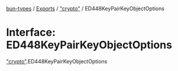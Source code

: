[bun-types](../README.md) / [Exports](../modules.md) / ["crypto"](../modules/crypto_.md) / ED448KeyPairKeyObjectOptions

# Interface: ED448KeyPairKeyObjectOptions

["crypto"](../modules/crypto_.md).ED448KeyPairKeyObjectOptions
